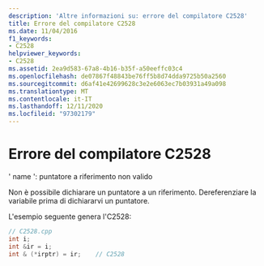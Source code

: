 ```yaml
---
description: 'Altre informazioni su: errore del compilatore C2528'
title: Errore del compilatore C2528
ms.date: 11/04/2016
f1_keywords:
- C2528
helpviewer_keywords:
- C2528
ms.assetid: 2ea9d583-67a8-4b16-b35f-a50eeffc03c4
ms.openlocfilehash: de07867f48843be76ff5b8d74dda9725b50a2560
ms.sourcegitcommit: d6af41e42699628c3e2e6063ec7b03931a49a098
ms.translationtype: MT
ms.contentlocale: it-IT
ms.lasthandoff: 12/11/2020
ms.locfileid: "97302179"
---
```

# <a name="compiler-error-c2528"></a>Errore del compilatore C2528

' name ': puntatore a riferimento non valido

Non è possibile dichiarare un puntatore a un riferimento. Dereferenziare la variabile prima di dichiararvi un puntatore.

L'esempio seguente genera l'C2528:

```cpp
// C2528.cpp
int i;
int &ir = i;
int & (*irptr) = ir;    // C2528
```
